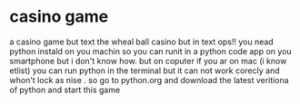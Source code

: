 # casino game
a casino game but text the wheal ball casino but in text
ops!!
you nead python instald on you machin so you can runit in a python code app on you smartphone but i don't know how.
but on coputer if you ar on mac (i know etlist) you can run python in the terminal but it can not work corecly and whon't lock as nise
. so go to python.org and download the latest veritiona of python and start this game
